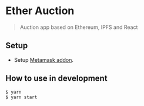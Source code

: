 # Ether Auction

> Auction app based on Ethereum, IPFS and React

## Setup

- Setup [Metamask addon](https://metamask.io/).

## How to use in development

```sh
$ yarn
$ yarn start
```
